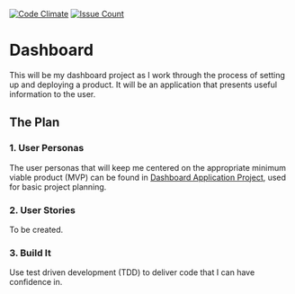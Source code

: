 [![Code Climate](https://codeclimate.com/github/amajor/dashboard/badges/gpa.svg)](https://codeclimate.com/github/amajor/dashboard)
[![Issue Count](https://codeclimate.com/github/amajor/dashboard/badges/issue_count.svg)](https://codeclimate.com/github/amajor/dashboard)

# Dashboard

This will be my dashboard project as I work through the process of setting up and deploying a product. It will be an application that presents useful information to the user.

## The Plan

### 1. User Personas

The user personas that will keep me centered on the appropriate minimum viable product (MVP) can be found in [Dashboard Application Project](https://github.com/amajor/dashboard/projects/1), used for basic project planning.

### 2. User Stories

To be created.

### 3. Build It

Use test driven development (TDD) to deliver code that I can have confidence in.
